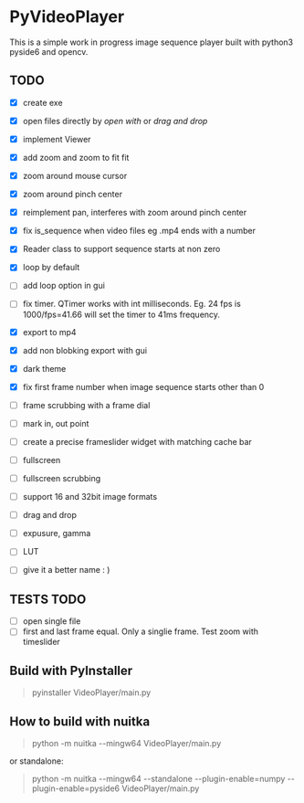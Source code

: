 # PyVideoPlayer

This is a simple work in progress image sequence player built with python3 pyside6 and opencv.

## TODO
- [x] create exe
- [x] open files directly by *open with* or *drag and drop*
- [x] implement Viewer
- [x] add zoom and zoom to fit fit
- [x] zoom around mouse cursor
- [x] zoom around pinch center
- [x] reimplement pan, interferes with zoom around pinch center

- [x] fix is_sequence when video files eg .mp4 ends with a number
- [x] Reader class to support sequence starts at non zero
- [x] loop by default
- [ ] add loop option in gui
- [ ] fix timer. QTimer works with int milliseconds. Eg. 24 fps is 1000/fps=41.66 will set the timer to 41ms frequency.
- [x] export to mp4
- [x] add non blobking export with gui
- [x] dark theme
- [x] fix first frame number when image sequence starts other than 0

- [ ] frame scrubbing with a frame dial
- [ ] mark in, out point
- [ ] create a precise frameslider widget with matching cache bar


- [ ] fullscreen
- [ ] fullscreen scrubbing
- [ ] support 16 and 32bit image formats
- [ ] drag and drop

- [ ] expusure, gamma
- [ ] LUT
- [ ] give it a better name : )
## TESTS TODO
- [ ] open single file
- [ ] first and last frame equal. Only a singlie frame. Test zoom with timeslider

## Build with PyInstaller
> pyinstaller VideoPlayer/main.py

## How to build with nuitka
> python -m nuitka --mingw64 VideoPlayer/main.py

or standalone:

> python -m nuitka --mingw64 --standalone --plugin-enable=numpy --plugin-enable=pyside6 VideoPlayer/main.py
